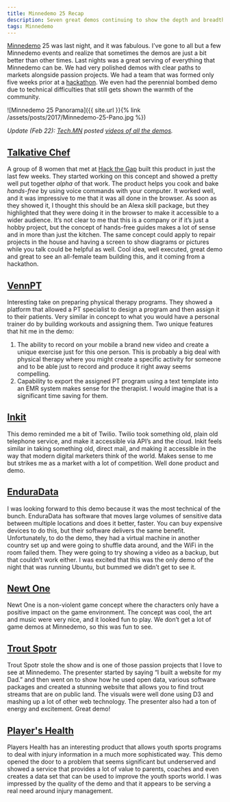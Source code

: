```yaml
---
title: Minnedemo 25 Recap
description: Seven great demos continuing to show the depth and breadth of the Twin Cities technology scene. Cooking by voice to trout fishing maps all in one event.
tags: Minnedemo
---
```


[Minnedemo](http://minnestar.org/minnedemo/) 25 was last night, and it was fabulous. I’ve gone to all but a few Minnedemo events and realize that sometimes the demos are just a bit better than other times. Last nights was a great serving of everything that Minnedemo can be. We had very polished demos with clear paths to markets alongside passion projects. We had a team that was formed only five weeks prior at a [hackathon](https://en.wikipedia.org/wiki/Hackathon). We even had the perennial bombed demo due to technical difficulties that still gets shown the warmth of the community.

![Minnedemo 25 Panorama]({{ site.url }}{% link /assets/posts/2017/Minnedemo-25-Pano.jpg %})

*Update (Feb 22): [Tech.MN](http://tech.mn/) posted [videos of all the demos](http://tech.mn/news/2017/02/21/minnedemo-25-video-presentations/).*

## [Talkative Chef](https://vimeo.com/202974384)

A group of 8 women that met at [Hack the Gap](http://www.hackthegap.com) built this product in just the last few weeks. They started working on this concept and showed a pretty well put together *alpha* of that work. The product helps you cook and bake *hands-free* by using voice commands with your computer. It worked well, and it was impressive to me that it was all done in the browser. As soon as they showed it, I thought this should be an Alexa skill package, but they highlighted that they were doing it in the browser to make it accessible to a wider audience. It’s not clear to me that this is a company or if it’s just a hobby project, but the concept of hands-free guides makes a lot of sense and in more than just the kitchen. The same concept could apply to repair projects in the house and having a screen to show diagrams or pictures while you talk could be helpful as well. Cool idea, well executed, great demo and great to see an all-female team building this, and it coming from a hackathon.

## [VennPT](https://vennpt.com/)

Interesting take on preparing physical therapy programs. They showed a platform that allowed a PT specialist to design a program and then assign it to their patients. Very similar in concept to what you would have a personal trainer do by building workouts and assigning them. Two unique features that hit me in the demo:

1. The ability to record on your mobile a brand new video and create a unique exercise just for this one person. This is probably a big deal with physical therapy where you might create a specific activity for someone and to be able just to record and produce it right away seems compelling.
2. Capability to export the assigned PT program using a text template into an EMR system makes sense for the therapist. I would imagine that is a significant time saving for them.

## [Inkit](https://inkit.io/)

This demo reminded me a bit of Twilio. Twilio took something old, plain old telephone service, and make it accessible via API’s and the cloud. Inkit feels similar in taking something old, direct mail, and making it accessible in the way that modern digital marketers think of the world. Makes sense to me but strikes me as a market with a lot of competition. Well done product and demo.

## [EnduraData](http://www.enduradata.com/)

I was looking forward to this demo because it was the most technical of the bunch. EnduraData has software that moves large volumes of sensitive data between multiple locations and does it better, faster. You can buy expensive devices to do this, but their software delivers the same benefit. Unfortunately, to do the demo, they had a virtual machine in another country set up and were going to shuffle data around, and the WiFi in the room failed them. They were going to try showing a video as a backup, but that couldn’t work either. I was excited that this was the only demo of the night that was running Ubuntu, but bummed we didn’t get to see it.

## [Newt One](https://devnari.itch.io/newtone)

Newt One is a non-violent game concept where the characters only have a positive impact on the game environment. The concept was cool, the art and music were very nice, and it looked fun to play. We don’t get a lot of game demos at Minnedemo, so this was fun to see.

## [Trout Spotr](https://troutspotr2.herokuapp.com/mn)

Trout Spotr stole the show and is one of those passion projects that I love to see at Minnedemo. The presenter started by saying “I built a website for my Dad.” and then went on to show how he used open data, various software packages and created a stunning website that allows you to find trout streams that are on public land. The visuals were well done using D3 and mashing up a lot of other web technology. The presenter also had a ton of energy and excitement. Great demo!

## [Player's Health](http://playershealth.com/)

Players Health has an interesting product that allows youth sports programs to deal with injury information in a much more sophisticated way. This demo opened the door to a problem that seems significant but underserved and showed a service that provides a lot of value to parents, coaches and even creates a data set that can be used to improve the youth sports world. I was impressed by the quality of the demo and that it appears to be serving a real need around injury management. 
